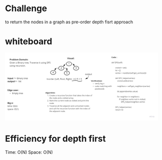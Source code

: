 # Challenge
to return the nodes in a graph as pre-order depth fisrt approach

# whiteboard

![](./code38.jpg)


# Efficiency for depth first
Time: O(N)
Space: O(N)




